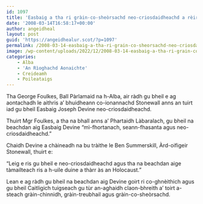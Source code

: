```yaml
---
id: 1097
title: 'Easbaig a tha ri gràin-co-sheòrsachd neo-criosdaidheachd a rèir BPA'
date: '2008-03-14T16:58:17+00:00'
author: angeidheal
layout: post
guid: 'https://angeidhealur.scot/?p=1097'
permalink: /2008-03-14-easbaig-a-tha-ri-grain-co-sheorsachd-neo-criosdaidheachd-a-reir-bpa/
image: /wp-content/uploads/2022/12/2008-03-14-easbaig-a-tha-ri-grain-co-sheorsachd-neo-criosdaidheachd-a-reir-bpa.webp
categories:
    - Alba
    - 'An Rìoghachd Aonaichte'
    - Creideamh
    - Poileataigs
---
```


Tha George Foulkes, Ball Pàrlamaid na h-Alba, air ràdh gu bheil e ag aontachadh le aithris a’ bhuidheann co-ionannachd Stonewall anns an tuirt iad gu bheil Easbaig Joseph Devine neo-criosdaidheachd.

Thuirt Mgr Foulkes, a tha na bhall anns a’ Phartaidh Làbaralach, gu bheil na beachdan aig Easbaig Devine “mì-fhortanach, seann-fhasanta agus neo-criosdaidheachd.”

Chaidh Devine a chàineadh na bu tràithe le Ben Summerskill, Àrd-oifigeir Stonewall, thuirt e:

“Leig e ris gu bheil e neo-criosdaidheachd agus tha na beachdan aige tàmailteach ris a h-uile duine a thàrr às an Holocaust.”

Lean e ag ràdh gu bheil na beachdan aig Devine goirt ri co-ghnèithich agus gu bheil Caitligich tuigseach gu tùr an-aghaidh claon-bhreith a’ toirt a-steach gràin-chinnidh, gràin-treubhail agus gràin-co-sheòrsachd.